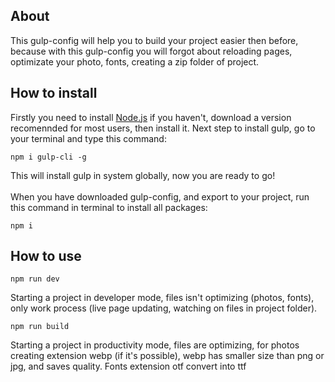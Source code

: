 ## About
This gulp-config will help you to build your project easier then before, because with this gulp-config you will forgot about reloading pages, optimizate your photo, fonts, creating a zip folder of project.

## How to install
Firstly you need to install [Node.js](https://nodejs.org/en/) if you haven't, download a version recomennded for most users, then install it. Next step to install gulp, go to your terminal and type this command:
```
npm i gulp-cli -g 
```
This will install gulp in system globally, now you are ready to go!
<br>
<br>
When you have downloaded gulp-config, and export to your project, run this command in terminal to install all packages:
```
npm i
```

## How to use
```
npm run dev
```
Starting a project in developer mode, files isn't optimizing (photos, fonts), only work process (live page updating, watching on files in project folder).
```
npm run build
```
Starting a project in productivity mode, files are optimizing, for photos creating extension webp (if it's possible), webp has smaller size than png or jpg, and saves quality. Fonts extension otf convert into ttf
